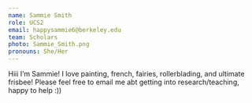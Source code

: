 ```yaml
---
name: Sammie Smith
role: UCS2
email: happysammie6@berkeley.edu
team: Scholars 
photo: Sammie_Smith.png
pronouns: She/Her
---
```

Hiii I’m Sammie! I love painting, french, fairies, rollerblading, and ultimate frisbee! Please feel free to email me abt getting into research/teaching, happy to help :))